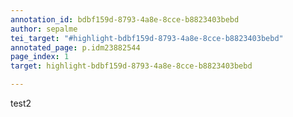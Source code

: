```yaml
---
annotation_id: bdbf159d-8793-4a8e-8cce-b8823403bebd
author: sepalme
tei_target: "#highlight-bdbf159d-8793-4a8e-8cce-b8823403bebd"
annotated_page: p.idm23882544
page_index: 1
target: highlight-bdbf159d-8793-4a8e-8cce-b8823403bebd

---
```

test2